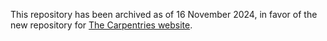 
This repository has been archived as of 16 November 2024, in favor of the new repository for [The Carpentries website](https://github.com/carpentries/carpentries.org).  
